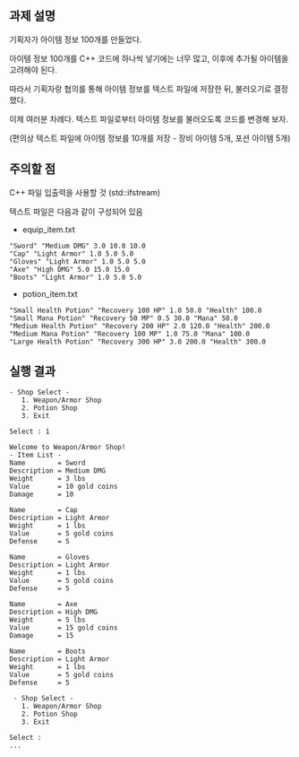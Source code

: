 ## 과제 설명

기획자가 아이템 정보 100개를 만들었다.

아이템 정보 100개를 C++ 코드에 하나씩 넣기에는 너무 많고, 이후에 추가될 아이템을 고려해야 된다.

따라서 기획자랑 협의를 통해 아이템 정보를 텍스트 파일에 저장한 뒤, 불러오기로 결정했다.

이제 여러분 차례다. 텍스트 파일로부터 아이템 정보를 불러오도록 코드를 변경해 보자.

(편의상 텍스트 파일에 아이템 정보를 10개를 저장 - 장비 아이템 5개, 포션 아이템 5개) 

## 주의할 점

C++ 파일 입출력을 사용할 것 (std::ifstream)

텍스트 파일은 다음과 같이 구성되어 있음

- equip_item.txt

```
"Sword" "Medium DMG" 3.0 10.0 10.0
"Cap" "Light Armor" 1.0 5.0 5.0
"Gloves" "Light Armor" 1.0 5.0 5.0
"Axe" "High DMG" 5.0 15.0 15.0
"Boots" "Light Armor" 1.0 5.0 5.0
```

- potion_item.txt

```
"Small Health Potion" "Recovery 100 HP" 1.0 50.0 "Health" 100.0
"Small Mana Potion" "Recovery 50 MP" 0.5 30.0 "Mana" 50.0
"Medium Health Potion" "Recovery 200 HP" 2.0 120.0 "Health" 200.0
"Medium Mana Potion" "Recovery 100 MP" 1.0 75.0 "Mana" 100.0
"Large Health Potion" "Recovery 300 HP" 3.0 200.0 "Health" 300.0
```

## 실행 결과

```
- Shop Select -
   1. Weapon/Armor Shop
   2. Potion Shop
   3. Exit

Select : 1

Welcome to Weapon/Armor Shop!
- Item List -
Name        = Sword
Description = Medium DMG
Weight      = 3 lbs
Value       = 10 gold coins
Damage      = 10

Name        = Cap
Description = Light Armor
Weight      = 1 lbs
Value       = 5 gold coins
Defense     = 5

Name        = Gloves
Description = Light Armor
Weight      = 1 lbs
Value       = 5 gold coins
Defense     = 5

Name        = Axe
Description = High DMG
Weight      = 5 lbs
Value       = 15 gold coins
Damage      = 15

Name        = Boots
Description = Light Armor
Weight      = 1 lbs
Value       = 5 gold coins
Defense     = 5

 - Shop Select -
   1. Weapon/Armor Shop
   2. Potion Shop
   3. Exit

Select :
...
```